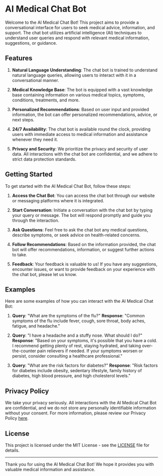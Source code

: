 # AI Medical Chat Bot

Welcome to the AI Medical Chat Bot! This project aims to provide a conversational interface for users to seek medical advice, information, and support. The chat bot utilizes artificial intelligence (AI) techniques to understand user queries and respond with relevant medical information, suggestions, or guidance.

## Features

1. **Natural Language Understanding**: The chat bot is trained to understand natural language queries, allowing users to interact with it in a conversational manner.

2. **Medical Knowledge Base**: The bot is equipped with a vast knowledge base containing information on various medical topics, symptoms, conditions, treatments, and more.

3. **Personalized Recommendations**: Based on user input and provided information, the bot can offer personalized recommendations, advice, or next steps.

4. **24/7 Availability**: The chat bot is available round the clock, providing users with immediate access to medical information and assistance whenever they need it.

5. **Privacy and Security**: We prioritize the privacy and security of user data. All interactions with the chat bot are confidential, and we adhere to strict data protection standards.

## Getting Started

To get started with the AI Medical Chat Bot, follow these steps:

1. **Access the Chat Bot**: You can access the chat bot through our website or messaging platforms where it is integrated.

2. **Start Conversation**: Initiate a conversation with the chat bot by typing your query or message. The bot will respond promptly and guide you through the interaction.

3. **Ask Questions**: Feel free to ask the chat bot any medical questions, describe symptoms, or seek advice on health-related concerns.

4. **Follow Recommendations**: Based on the information provided, the chat bot will offer recommendations, information, or suggest further actions to take.

5. **Feedback**: Your feedback is valuable to us! If you have any suggestions, encounter issues, or want to provide feedback on your experience with the chat bot, please let us know.

## Examples

Here are some examples of how you can interact with the AI Medical Chat Bot:

1. **Query**: "What are the symptoms of the flu?"
   **Response**: "Common symptoms of the flu include fever, cough, sore throat, body aches, fatigue, and headache."

2. **Query**: "I have a headache and a stuffy nose. What should I do?"
   **Response**: "Based on your symptoms, it's possible that you have a cold. I recommend getting plenty of rest, staying hydrated, and taking over-the-counter pain relievers if needed. If your symptoms worsen or persist, consider consulting a healthcare professional."

3. **Query**: "What are the risk factors for diabetes?"
   **Response**: "Risk factors for diabetes include obesity, sedentary lifestyle, family history of diabetes, high blood pressure, and high cholesterol levels."

## Privacy Policy

We take your privacy seriously. All interactions with the AI Medical Chat Bot are confidential, and we do not store any personally identifiable information without your consent. For more information, please review our Privacy Policy [here](link-to-privacy-policy).

## License

This project is licensed under the MIT License - see the [LICENSE](LICENSE) file for details.

---

Thank you for using the AI Medical Chat Bot! We hope it provides you with valuable medical information and assistance.
